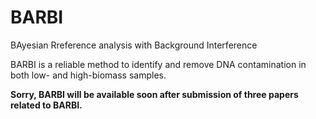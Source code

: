 # BARBI
BAyesian Rreference analysis with Background Interference 

BARBI is a reliable method to identify and remove DNA contamination in both low- and high-biomass samples.

**Sorry, BARBI will be available soon after submission of three papers related to BARBI.**
